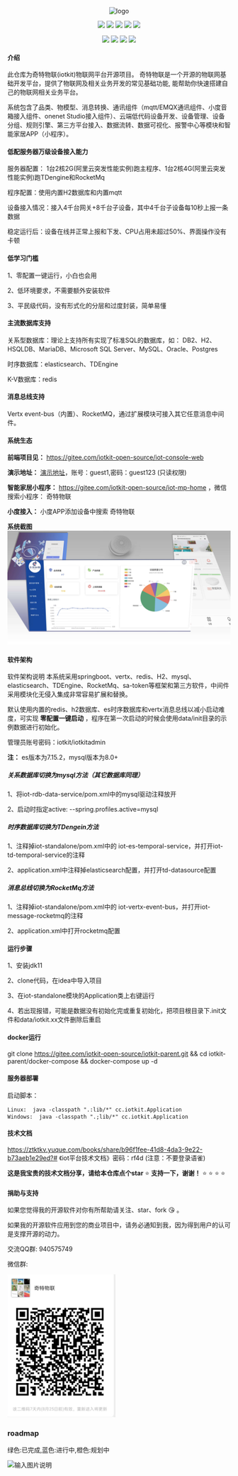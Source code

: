 

<p align="center">
<img alt="logo" src="https://xiwasong.github.io/img/logo.png" width="100">
</p>
<p align="center"><img  src="https://img.shields.io/badge/JDK-11+-important.svg">  <img  src="https://img.shields.io/badge/Redis-5.0-important.svg"> <img  src="https://img.shields.io/badge/SpringBoot-2.6.2-blue.svg"> <img  src="https://img.shields.io/badge/Elasticsearch-7.15.2-red.svg">  <img  src="https://img.shields.io/badge/Satoken-1.30.0-yellow.svg"> 
</p>
<p align="center"><img  src="https://img.shields.io/badge/License-Apache2.0-lightgrey.svg"> 
<img  src="https://img.shields.io/badge/Copyright-奇特物联/iotkit-60569f.svg"> <img  src="https://img.shields.io/badge/v0.4.0-60569f.svg">
<img  src="https://img.shields.io/badge/物联网平台-f44e91.svg">
</p>

#### 介绍
此仓库为奇特物联(iotkit)物联网平台开源项目。
奇特物联是一个开源的物联网基础开发平台，提供了物联网及相关业务开发的常见基础功能, 能帮助你快速搭建自己的物联网相关业务平台。

系统包含了品类、物模型、消息转换、通讯组件（mqtt/EMQX通讯组件、小度音箱接入组件、onenet Studio接入组件）、云端低代码设备开发、设备管理、设备分组、规则引擎、第三方平台接入、数据流转、数据可视化、报警中心等模块和智能家居APP（小程序）。

#### 低配服务器万级设备接入能力

服务器配置： 1台2核2G(阿里云突发性能实例)跑主程序、1台2核4G(阿里云突发性能实例)跑TDengine和RocketMq

程序配置：使用内置H2数据库和内置mqtt

设备接入情况：接入4千台网关+8千台子设备，其中4千台子设备每10秒上报一条数据

稳定运行后：设备在线并正常上报和下发、CPU占用未超过50%、界面操作没有卡顿

#### 低学习门槛

1、零配置一键运行，小白也会用

2、低环境要求，不需要额外安装软件

3、平民级代码，没有形式化的分层和过度封装，简单易懂


#### 主流数据库支持

关系型数据库：理论上支持所有实现了标准SQL的数据库，如： DB2、H2、HSQLDB、MariaDB、Microsoft SQL Server、MySQL、Oracle、Postgres

时序数据库：elasticsearch、TDEngine

K-V数据库：redis

#### 消息总线支持

Vertx event-bus（内置）、RocketMQ，通过扩展模块可接入其它任意消息中间件。


#### 系统生态

**前端项目见：** https://gitee.com/iotkit-open-source/iot-console-web

 **演示地址：** [演示地址](http://120.76.96.206)，账号：guest1,密码：guest123  (只读权限)

 **智能家居小程序：** https://gitee.com/iotkit-open-source/iot-mp-home ，微信搜索小程序： 奇特物联

 **小度接入：** 小度APP添加设备中搜索 奇特物联


**系统截图**
![输入图片说明](doc/screenshot.jpg)



#### 软件架构
软件架构说明
本系统采用springboot、vertx、redis、H2、mysql、elasticsearch、TDEngine、RocketMq、sa-token等框架和第三方软件，中间件采用模块化无侵入集成非常容易扩展和替换。

默认使用内置的redis、h2数据库、es时序数据库和vertx消息总线以减小启动难度，可实现 **零配置一键启动** ，程序在第一次启动的时候会使用data/init目录的示例数据进行初始化。

管理员账号密码：iotkit/iotkitadmin


**注：** es版本为7.15.2，mysql版本为8.0+

##### 关系数据库切换为mysql方法（其它数据库同理）

1、将iot-rdb-data-service/pom.xml中的mysql驱动注释放开

2、启动时指定active: --spring.profiles.active=mysql

##### 时序数据库切换为TDengein方法

1、注释掉iot-standalone/pom.xml中的 iot-es-temporal-service，并打开iot-td-temporal-service的注释

2、application.xml中注释掉elasticsearch配置，并打开td-datasource配置

##### 消息总线切换为RocketMq方法

1、注释掉iot-standalone/pom.xml中的 iot-vertx-event-bus，并打开iot-message-rocketmq的注释

2、application.xml中打开rocketmq配置


#### 运行步骤
1、安装jdk11

2、clone代码，在idea中导入项目

3、在iot-standalone模块的Application类上右键运行

4、若出现报错，可能是数据没有初始化完或重复初始化，把项目根目录下.init文件和data/iotkit.xx文件删除后重启


#### docker运行
git clone https://gitee.com/iotkit-open-source/iotkit-parent.git && cd iotkit-parent/docker-compose && docker-compose up -d 


#### 服务器部署

启动脚本：

```
Linux:  java -classpath ".:lib/*" cc.iotkit.Application 
Windows:  java -classpath ".;lib/*" cc.iotkit.Application 
```




#### 技术文档

https://ztktkv.yuque.com/books/share/b96f1fee-41d8-4da3-9e22-b73aeb1e29ed?# 《iot平台技术文档》密码：rf4d    (注意：不要登录语雀)

    
 **这是我宝贵的技术文档分享，请给本仓库点个star**   :star:  **支持一下，谢谢！**  :star:  :star:  :star:  :star: 


#### 捐助与支持
如果您觉得我的开源软件对你有所帮助请关注、star、fork :kissing_heart: 。

如果我的开源软件应用到您的商业项目中，请务必通知到我，因为得到用户的认可是支撑开源的动力。

交流QQ群: 940575749

微信群:

![输入图片说明](doc/ma.png)


### roadmap

绿色:已完成,蓝色:进行中,橙色:规划中

![输入图片说明](https://foruda.gitee.com/images/1660824825052746143/roadmap.png)



